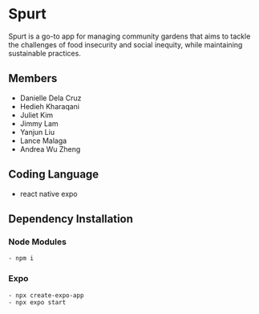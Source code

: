 # Spurt
Spurt is a go-to app for managing community gardens that aims to tackle the challenges of food insecurity and social inequity, while maintaining sustainable practices.

## Members
- Danielle Dela Cruz
- Hedieh Kharaqani
- Juliet Kim
- Jimmy Lam
- Yanjun Liu
- Lance Malaga
- Andrea Wu Zheng

## Coding Language
- react native expo

## Dependency Installation
### Node Modules
```
- npm i
```

### Expo
```
- npx create-expo-app
- npx expo start
```